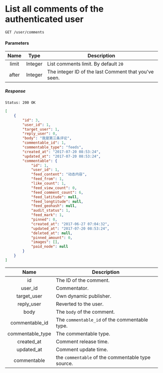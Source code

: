 # List all comments of the authenticated user

```
GET /user/comments
```

#### Parameters

| Name | Type | Description |
|:----:|:----:|----|
| limit | Integer | List comments limit. By default `20` |
| after | Integer | The integer ID of the last Comment that you've seen. |

##### Response

```
Status: 200 OK
```
```json
[
    {
        "id": 3,
        "user_id": 1,
        "target_user": 1,
        "reply_user": 0,
        "body": "我是第三条评论",
        "commentable_id": 1,
        "commentable_type": "feeds",
        "created_at": "2017-07-20 08:53:24",
        "updated_at": "2017-07-20 08:53:24",
        "commentable": {
            "id": 1,
            "user_id": 1,
            "feed_content": "动态内容",
            "feed_from": 1,
            "like_count": 1,
            "feed_view_count": 0,
            "feed_comment_count": 6,
            "feed_latitude": null,
            "feed_longtitude": null,
            "feed_geohash": null,
            "audit_status": 1,
            "feed_mark": 1,
            "pinned": 0,
            "created_at": "2017-06-27 07:04:32",
            "updated_at": "2017-07-20 08:53:24",
            "deleted_at": null,
            "pinned_amount": 0,
            "images": [],
            "paid_node": null
        }
    }
]
```

| Name | Description |
|:----:|-----|
| id | The ID of the comment. |
| user_id | Commentator. |
| target_user | Own dynamic publisher. |
| reply_user | Reverted to the user.|
| body | The `body` of the comment. |
| commentable_id | The `commentable_id` of the commentable type. |
| commentable_type | The commentable type. |
| created_at | Comment release time. |
| updated_at | Comment update time. |
| commentable | the `commentable` of the commentable type source. |
